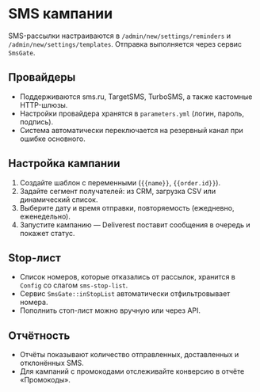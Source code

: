 # SMS кампании

SMS-рассылки настраиваются в `/admin/new/settings/reminders` и `/admin/new/settings/templates`. Отправка выполняется через сервис `SmsGate`.

## Провайдеры

- Поддерживаются sms.ru, TargetSMS, TurboSMS, а также кастомные HTTP-шлюзы.
- Настройки провайдера хранятся в `parameters.yml` (логин, пароль, подпись).
- Система автоматически переключается на резервный канал при ошибке основного.

## Настройка кампании

1. Создайте шаблон с переменными (`{{name}}`, `{{order.id}}`).
2. Задайте сегмент получателей: из CRM, загрузка CSV или динамический список.
3. Выберите дату и время отправки, повторяемость (ежедневно, еженедельно).
4. Запустите кампанию — Deliverest поставит сообщения в очередь и покажет статус.

## Stop-лист

- Список номеров, которые отказались от рассылок, хранится в `Config` со слагом `sms-stop-list`.
- Сервис `SmsGate::inStopList` автоматически отфильтровывает номера.
- Пополнить стоп-лист можно вручную или через API.

## Отчётность

- Отчёты показывают количество отправленных, доставленных и отклонённых SMS.
- Для кампаний с промокодами отслеживайте конверсию в отчёте «Промокоды».

